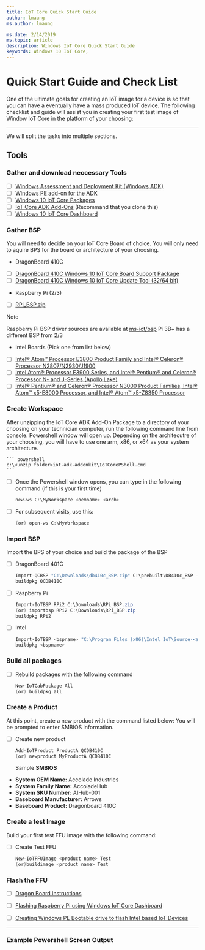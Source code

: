 ```yaml
---
title: IoT Core Quick Start Guide
author: lmaung
ms.author: lmaung

ms.date: 2/14/2019 
ms.topic: article 
description: Windows IoT Core Quick Start Guide
keywords: Windows 10 IoT Core, 
---
```


# Quick Start Guide and Check List

One of the ultimate goals for creating an IoT image for a device is so that you can have a eventually have a mass produced IoT device. 
The following checklist and guide will assist you in creating your first test image of Window IoT Core in the platform of your choosing:

---
We will split the tasks into multiple sections.

## Tools
### Gather and download neccessary Tools
- [ ] [Windows Assessment and Deployment Kit (Windows ADK)](https://docs.microsoft.com/windows-hardware/get-started/adk-install#winADK) 
- [ ] [Windows PE add-on for the ADK](https://docs.microsoft.com/windows-hardware/get-started/adk-install#winADK)
- [ ] [Windows 10 IoT Core Packages](https://www.microsoft.com/en-us/software-download/windows10iotcore) 
- [ ] [IoT Core ADK Add-Ons](https://github.com/ms-iot/iot-adk-addonkit/) (Recommand that you clone this)
- [ ] [Windows 10 IoT Core Dashboard](http://go.microsoft.com/fwlink/p/?LinkId=708576)

### Gather BSP
 You will need to decide on your IoT Core Board of choice. You will only need to aquire BPS for the board or architecture of your choosing. 
 * DragonBoard 410C
- [ ] [DragonBoard 410C Windows 10 IoT Core Board Support Package](https://developer.qualcomm.com/hardware/dragonboard-410c/software) 
- [ ] [DragonBoard 410C Windows 10 IoT Core Update Tool (32/64 bit)](https://developer.qualcomm.com/hardware/dragonboard-410c/software) 
 * Raspberry Pi (2/3)
- [ ] [RPi_BSP.zip](https://github.com/ms-iot/iot-adk-addonkit/releases/download/17134_v5.3/RPi_BSP.zip)
> [!NOTE]
> Raspberry Pi BSP driver sources are available at [ms-iot/bsp](https://github.com/ms-iot/bsp)
> Pi 3B+ has a different BSP from 2/3
 * Intel Boards (Pick one from list below)
- [ ] [Intel® Atom™ Processor E3800 Product Family and Intel® Celeron® Processor N2807/N2930/J1900](https://downloadcenter.intel.com/download/25618)
- [ ] [Intel Atom® Processor E3900 Series, and Intel® Pentium® and Celeron® Processor N- and J-Series (Apollo Lake)](https://downloadcenter.intel.com/download/25618)
- [ ] [Intel® Pentium® and Celeron® Processor N3000 Product Families, Intel® Atom™ x5-E8000 Processor, and Intel® Atom™ x5-Z8350 Processor](https://www.intel.com/content/www/us/en/embedded/products/braswell/software-and-drivers.html)

### Create Workspace
 After unzipping the IoT Core ADK Add-On Package to a directory of your choosing on your technician computer, run the following command line from console. Powershell window will open up. Depending on the architecutre of your choosing, you will have to use one arm, x86, or x64 as your system architecture.
 
    ``` powershell
    c:\<unzip folder>iot-adk-addonkit\IoTCorePShell.cmd
    ```
 
 - [ ] Once the Powershell window opens, you can type in the following command (if this is your first time)
    
    ``` powershell
    new-ws C:\MyWorkspace <oemname> <arch>
    ```

 - [ ] For subsequent visits, use this:
  
    ``` powershell
    (or) open-ws C:\MyWorkspace
    ```
### Import BSP
 Import the BPS of your choice and build the package of the BSP
 - [ ] DragonBoard 401C
 
    ``` powershell
    Import-QCBSP "C:\Downloads\db410c_BSP.zip" C:\prebuilt\DB410c_BSP -ImportBSP
    buildpkg QCDB410C
    ```
    
- [ ] Raspberry Pi


    ``` powershell
    Import-IoTBSP RPi2 C:\Downloads\RPi_BSP.zip
    (or) importbsp RPi2 C:\Downloads\RPi_BSP.zip
    buildpkg RPi2
    ```

- [ ] Intel

    ``` powershell
    Import-IoTBSP <bspname> "C:\Program Files (x86)\Intel IoT\Source-<arch>"
    buildpkg <bspname>
    ```

### Build all packages
- [ ] Rebuild packages with the following command
 
    ``` powershell
    New-IoTCabPackage All
    (or) buildpkg all 
    ```
### Create a Product
At this point, create a new product with the command listed below: You will be prompted to enter SMBIOS information.
- [ ] Create new product
 
    ``` powershell
    Add-IoTProduct ProductA QCDB410C
    (or) newproduct MyProductA QCDB410C
    ```
    Sample **SMBIOS**
* **System OEM Name:** Accolade Industries
* **System Family Name:** AccoladeHub
* **System SKU Number:** AIHub-001
* **Baseboard Manufacturer:** Arrows
* **Baseboard Product:** Dragonboard 410C

### Create a test Image
Build your first test FFU image with the following command:
- [ ] Create Test FFU
 
    ``` powershell
    New-IoTFFUImage <product name> Test
    (or)buildimage <product name> Test 
    ```
 
 ### Flash the FFU
 - [ ] [Dragon Board Instructions](https://github.com/MicrosoftDocs/windows-iotcore-docs/blob/fabricam/windows-iotcore/manufacturing-guide/05-FlashingImage.md#DragonBoard)
 
 - [ ] [Flashing Raspberry Pi using Windows IoT Core Dashboard](https://github.com/MicrosoftDocs/windows-iotcore-docs/blob/fabricam/windows-iotcore/manufacturing-guide/05-FlashingImage.md#RaspberryPi)
 
 - [ ] [Creating Windows PE Bootable drive to flash Intel based IoT Devices](https://github.com/MicrosoftDocs/windows-iotcore-docs/blob/fabricam/windows-iotcore/manufacturing-guide/05-FlashingImage.md#Intel)


-----
 ### Example Powershell Screen Output
 
